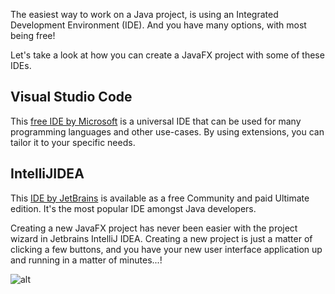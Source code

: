 The easiest way to work on a Java project, is using an Integrated Development Environment (IDE). And you have many options, with most being free!

Let's take a look at how you can create a JavaFX project with some of these IDEs.

## Visual Studio Code

This [free IDE by Microsoft](https://code.visualstudio.com/) is a universal IDE that can be used for many programming languages and other use-cases. By using extensions, you can tailor it to your specific needs.

## IntelliJIDEA

This [IDE by JetBrains](https://www.jetbrains.com/idea/) is available as a free Community and paid Ultimate edition. It's the most popular IDE amongst Java developers.

Creating a new JavaFX project has never been easier with the project wizard in Jetbrains IntelliJ IDEA. Creating a new project is just a matter of clicking a few buttons, and you have your new user interface application up and running in a matter of minutes...!

![alt](youtube:v9rAR3waDJ)